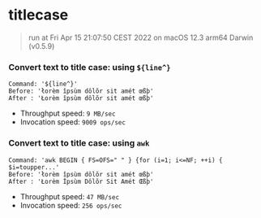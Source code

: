 # titlecase
 
> run at Fri Apr 15 21:07:50 CEST 2022 on macOS 12.3 arm64 Darwin (v0.5.9)
 
### Convert text to title case: using `${line^}`
```
Command: '${line^}'
Before: 'łorèm îpsùm dôlõr sit amét œßþ'
After : 'Łorèm îpsùm dôlõr sit amét œßþ'
```
* Throughput speed: `9 MB/sec`
* Invocation speed: `9009 ops/sec`

### Convert text to title case: using `awk`
```
Command: 'awk BEGIN { FS=OFS=" " } {for (i=1; i<=NF; ++i) { $i=toupper...'
Before: 'łorèm îpsùm dôlõr sit amét œßþ'
After : 'Łorèm Îpsùm Dôlõr Sit Amét Œßþ'
```
* Throughput speed: `47 MB/sec`
* Invocation speed: `256 ops/sec`

